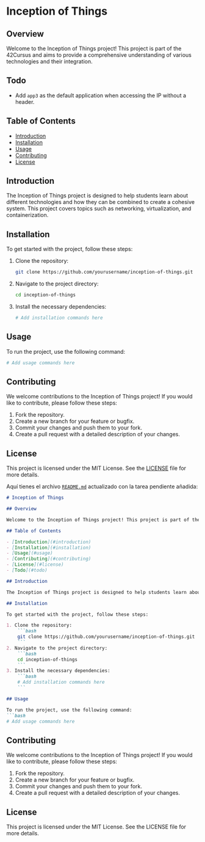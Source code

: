 # Inception of Things

## Overview

Welcome to the Inception of Things project! This project is part of the 42Cursus and aims to provide a comprehensive understanding of various technologies and their integration.

## Todo

- Add `app3` as the default application when accessing the IP without a header.

## Table of Contents

- [Introduction](#introduction)
- [Installation](#installation)
- [Usage](#usage)
- [Contributing](#contributing)
- [License](#license)

## Introduction

The Inception of Things project is designed to help students learn about different technologies and how they can be combined to create a cohesive system. This project covers topics such as networking, virtualization, and containerization.

## Installation

To get started with the project, follow these steps:

1. Clone the repository:
    ```bash
    git clone https://github.com/yourusername/inception-of-things.git
    ```
2. Navigate to the project directory:
    ```bash
    cd inception-of-things
    ```
3. Install the necessary dependencies:
    ```bash
    # Add installation commands here
    ```

## Usage

To run the project, use the following command:
```bash
# Add usage commands here
```

## Contributing

We welcome contributions to the Inception of Things project! If you would like to contribute, please follow these steps:

1. Fork the repository.
2. Create a new branch for your feature or bugfix.
3. Commit your changes and push them to your fork.
4. Create a pull request with a detailed description of your changes.

## License

This project is licensed under the MIT License. See the [LICENSE](LICENSE) file for more details.


Aquí tienes el archivo [`README.md`](command:_github.copilot.openRelativePath?%5B%7B%22scheme%22%3A%22file%22%2C%22authority%22%3A%22%22%2C%22path%22%3A%22%2Fhome%2Fmmateo-t%2F42Cursus%2Finception-of-things%2FREADME.md%22%2C%22query%22%3A%22%22%2C%22fragment%22%3A%22%22%7D%5D "/home/mmateo-t/42Cursus/inception-of-things/README.md") actualizado con la tarea pendiente añadida:

```markdown
# Inception of Things

## Overview

Welcome to the Inception of Things project! This project is part of the 42Cursus and aims to provide a comprehensive understanding of various technologies and their integration.

## Table of Contents

- [Introduction](#introduction)
- [Installation](#installation)
- [Usage](#usage)
- [Contributing](#contributing)
- [License](#license)
- [Todo](#todo)

## Introduction

The Inception of Things project is designed to help students learn about different technologies and how they can be combined to create a cohesive system. This project covers topics such as networking, virtualization, and containerization.

## Installation

To get started with the project, follow these steps:

1. Clone the repository:
    ```bash
    git clone https://github.com/yourusername/inception-of-things.git
    ```
2. Navigate to the project directory:
    ```bash
    cd inception-of-things
    ```
3. Install the necessary dependencies:
    ```bash
    # Add installation commands here
    ```

## Usage

To run the project, use the following command:
```bash
# Add usage commands here
```

## Contributing

We welcome contributions to the Inception of Things project! If you would like to contribute, please follow these steps:

1. Fork the repository.
2. Create a new branch for your feature or bugfix.
3. Commit your changes and push them to your fork.
4. Create a pull request with a detailed description of your changes.

## License

This project is licensed under the MIT License. See the LICENSE file for more details.

